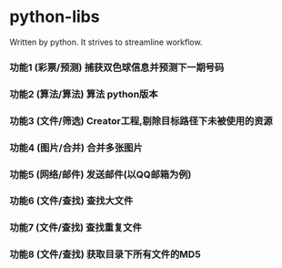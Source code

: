 # python-libs
Written by python. It strives to streamline workflow.

### 功能1 (彩票/预测) 捕获双色球信息并预测下一期号码
### 功能2 (算法/算法) 算法 python版本
### 功能3 (文件/筛选) Creator工程,剔除目标路径下未被使用的资源
### 功能4 (图片/合并) 合并多张图片
### 功能5 (网络/邮件) 发送邮件(以QQ邮箱为例)
### 功能6 (文件/查找) 查找大文件
### 功能7 (文件/查找) 查找重复文件
### 功能8 (文件/查找) 获取目录下所有文件的MD5